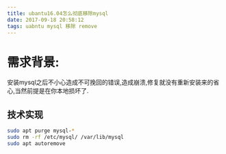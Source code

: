```yaml
---
title: ubantu16.04怎么彻底移除mysql
date: 2017-09-18 20:58:12
tags: uabntu mysql 移除 remove
---
```



# 需求背景:
安装mysql之后不小心造成不可挽回的错误,造成崩溃,修复就没有重新安装来的省心,当然前提是在你本地损坏了.


## 技术实现

``` bash
sudo apt purge mysql-*
sudo rm -rf /etc/mysql/ /var/lib/mysql
sudo apt autoremove
```
